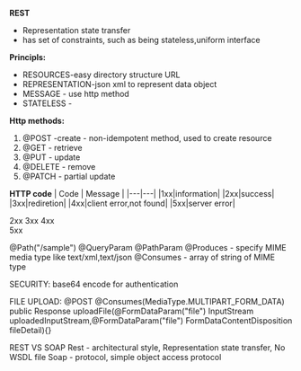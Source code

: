 **REST**
- Representation state transfer
- has set of constraints, such as being stateless,uniform interface


**Principls:**
- RESOURCES-easy directory structure URL
- REPRESENTATION-json xml to represent data object
- MESSAGE - use http method
- STATELESS - 

**Http methods:**
1. @POST -create - non-idempotent method, used to create resource
2. @GET - retrieve
3. @PUT - update
4. @DELETE - remove
5. @PATCH - partial update

**HTTP code**
| Code  | Message   |
|---|---|
|1xx|information|
|2xx|success|
|3xx|rediretion|
|4xx|client error,not found|
|5xx|server error|
 
2xx 
3xx 
4xx 	
5xx 

@Path("/sample")
@QueryParam 
@PathParam
@Produces - specify MIME media type  like text/xml,text/json
@Consumes - array of string of MIME type


SECURITY:
base64 encode for authentication

FILE UPLOAD:
@POST
@Consumes(MediaType.MULTIPART_FORM_DATA)
public Response uploadFile(@FormDataParam("file") InputStream uploadedInputStream,@FormDataParam("file") FormDataContentDisposition fileDetail){}

REST VS SOAP
Rest - architectural style, Representation state transfer, No WSDL file
Soap - protocol, simple object access protocol
